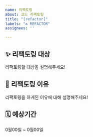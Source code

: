 ```yaml
---
name: 리팩토링
about: 코드 리팩토링
title: "[refactor]"
labels: "♻️ REFACTOR"
assignees: ''

---
```


## ✨ 리팩토링 대상
리팩토링할 대상을 설명해주세요!

## 📢 리팩토링 이유
리팩토링을 하게된 이유에 대해 설명해주세요!

## 🗓️ 예상기간
0월00일 ~ 0월00일
